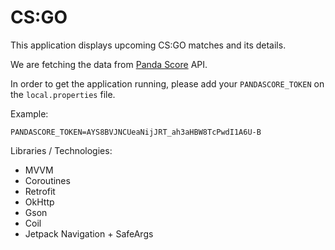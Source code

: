 # CS:GO

This application displays upcoming CS:GO matches and its details.

We are fetching the data from [Panda Score](https://pandascore.co/) API.

In order to get the application running, please add your `PANDASCORE_TOKEN` on the `local.properties` file.

Example: 

```local.properties
PANDASCORE_TOKEN=AYS8BVJNCUeaNijJRT_ah3aHBW8TcPwdI1A6U-B
```

Libraries / Technologies:

- MVVM
- Coroutines
- Retrofit
- OkHttp
- Gson
- Coil
- Jetpack Navigation + SafeArgs